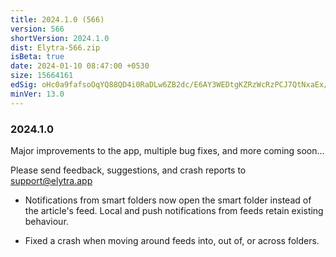 ```yaml
---
title: 2024.1.0 (566)
version: 566
shortVersion: 2024.1.0
dist: Elytra-566.zip
isBeta: true
date: 2024-01-10 08:47:00 +0530
size: 15664161
edSig: oHc0a9fafsoOqYQ88QD4i0RaDLw6ZB2dc/E6AY3WEDtgKZRzWcRzPCJ7QtNxaEx/23LRFVZi3sDj/kMuSfBECw==
minVer: 13.0
---
```


### 2024.1.0

Major improvements to the app, multiple bug fixes, and more coming soon...

Please send feedback, suggestions, and crash reports to support@elytra.app 

- Notifications from smart folders now open the smart folder instead of the article's feed. Local and push notifications from feeds retain existing behaviour. 

- Fixed a crash when moving around feeds into, out of, or across folders.